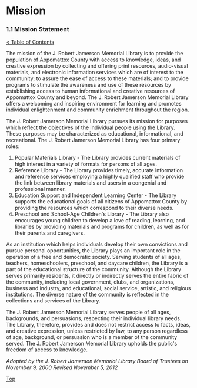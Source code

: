 [0]: ../README.md
[1.1]: mission-statement.md

# Mission
### 1.1 Mission Statement
[< Table of Contents][0]

The mission of the J. Robert Jamerson Memorial Library is to provide the population of Appomattox County with access to knowledge, ideas, and creative expression by collecting and offering print resources, audio-visual materials, and electronic information services which are of interest to the community; to assure the ease of access to these materials; and to provide programs to stimulate the awareness and use of these resources by establishing access to human informational and creative resources of Appomattox County and beyond. The J. Robert Jamerson Memorial Library offers a welcoming and inspiring environment for learning and promotes individual enlightenment and community enrichment throughout the region.

The J. Robert Jamerson Memorial Library pursues its mission for purposes which reflect the objectives of the individual people using the Library. These purposes may be characterized as educational, informational, and recreational. The J. Robert Jamerson Memorial Library has four primary roles:

1. Popular Materials Library - The Library provides current materials of high interest in a variety of formats for persons of all ages.
2. Reference Library - The Library provides timely, accurate information and reference services employing a highly qualified staff who provide the link between library materials and users in a congenial and professional manner.
3. Education Support and Independent Learning Center - The Library supports the educational goals of all citizens of Appomattox County by providing the resources which correspond to their diverse needs.
4. Preschool and School-Age Children's Library - The Library also encourages young children to develop a love of reading, learning, and libraries by providing materials and programs for children, as well as for their parents and caregivers.

As an institution which helps individuals develop their own convictions and pursue personal opportunities, the Library plays an important role in the operation of a free and democratic society. Serving students of all ages, teachers, homeschoolers, preschool, and daycare children, the Library is a part of the educational structure of the community. Although the Library serves primarily residents, it directly or indirectly serves the entire fabric of the community, including local government, clubs, and organizations, business and industry, and educational, social service, artistic, and religious institutions. The diverse nature of the community is reflected in the collections and services of the Library.

The J. Robert Jamerson Memorial Library serves people of all ages, backgrounds, and persuasions, respecting their individual library needs. The Library, therefore, provides and does not restrict access to facts, ideas, and creative expression, unless restricted by law, to any person regardless of age, background, or persuasion who is a member of the community served. The J. Robert Jamerson Memorial Library upholds the public's freedom of access to knowledge.

*Adopted by the J. Robert Jamerson Memorial Library Board of Trustees on November 9, 2000*
*Revised November 5, 2012*

[Top][1.1]